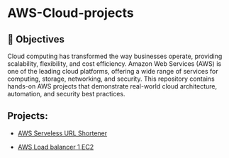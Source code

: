 # AWS-Cloud-projects

## 🎯 Objectives
Cloud computing has transformed the way businesses operate, providing scalability, flexibility, and cost efficiency. Amazon Web Services (AWS) is one of the leading cloud platforms, offering a wide range of services for computing, storage, networking, and security. This repository contains hands-on AWS projects that demonstrate real-world cloud architecture, automation, and security best practices.

## Projects:

- <a href="https://github.com/Juniorklb/AWS-Serverless-URL-Shortener">AWS Serveless URL Shortener</a>

- <a href="https://github.com/Juniorklb/Create-a-Load-Balancer-for-a-single-EC2-instance/blob/main/README.md">AWS Load balancer 1 EC2</a>

